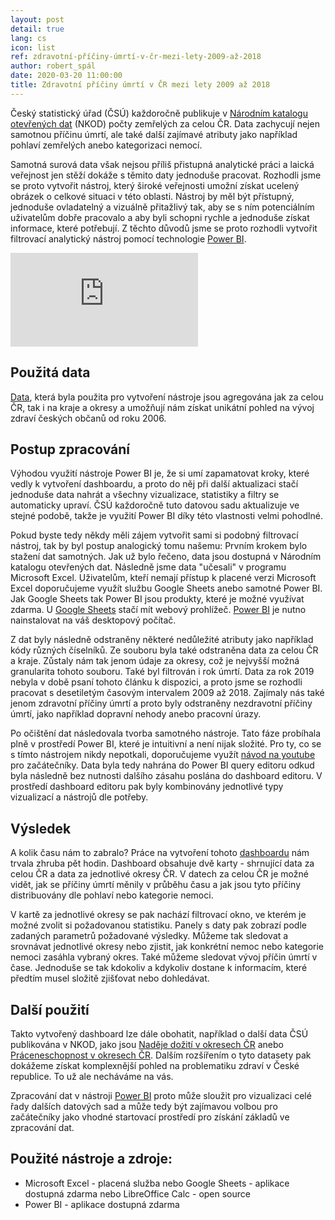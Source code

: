```yaml
---
layout: post
detail: true
lang: cs
icon: list
ref: zdravotní-příčiny-úmrtí-v-čr-mezi-lety-2009-až-2018
author: robert_spál
date: 2020-03-20 11:00:00
title: Zdravotní příčiny úmrtí v ČR mezi lety 2009 až 2018
---
```


Český statistický úřad (ČSÚ) každoročně publikuje v [Národním katalogu otevřených dat][NKOD] (NKOD) počty zemřelých za celou ČR. Data zachycují nejen samotnou příčinu úmrtí, ale také další zajímavé atributy jako například pohlaví zemřelých anebo kategorizaci nemocí. 

Samotná surová data však nejsou příliš přistupná analytické práci a laická veřejnost jen stěží dokáže s těmito daty jednoduše pracovat. Rozhodli jsme se proto vytvořit nástroj, který široké veřejnosti umožní získat ucelený obrázek o celkové situaci v této oblasti. Nástroj by měl být přístupný, jednoduše ovladatelný a vizuálně přitažlivý tak, aby se s ním potenciálním uživatelům dobře pracovalo a aby byli schopni rychle a jednoduše získat informace, které potřebují. Z těchto důvodů jsme se proto rozhodli vytvořit filtrovací analytický nástroj pomocí technologie [Power BI][powerbi].
<!--more-->

<div class="embed-responsive embed-responsive-16by9">
    <iframe class="embed-responsive-item" src="https://app.powerbi.com/view?r=eyJrIjoiMzY2NTRjNjYtYzIyZC00OGFlLTgwMTgtNzY2ZGJiYzY2MjI3IiwidCI6ImI4MDRlNTE5LTFjYzYtNDk3ZC1hOTVmLWUwMDIwNGMwMzhlZSIsImMiOjh9" frameborder="0" allowFullScreen></iframe>
</div>

## Použitá data

[Data][data], která byla použita pro vytvoření nástroje jsou agregována jak za celou ČR, tak i na kraje a okresy a umožňují nám získat unikátní pohled na vývoj zdraví českých občanů od roku 2006. 

## Postup zpracování

Výhodou využití nástroje Power BI je, že si umí zapamatovat kroky, které vedly k vytvoření dashboardu, a proto do něj při další aktualizaci stačí jednoduše data nahrát a všechny vizualizace, statistiky a filtry se automaticky upraví. ČSÚ každoročně tuto datovou sadu aktualizuje ve stejné podobě, takže je využití Power BI díky této vlastnosti velmi pohodlné. 

Pokud byste tedy někdy měli zájem vytvořit sami si podobný filtrovací nástroj, tak by byl postup analogický tomu našemu: Prvním krokem bylo stažení dat samotných. Jak už bylo řečeno, data jsou dostupná v Národním katalogu otevřených dat. Následně jsme data "učesali" v programu Microsoft Excel. Uživatelům, kteří nemají přístup k placené verzi Microsoft Excel doporučujeme využít službu Google Sheets anebo samotné Power BI. Jak Google Sheets tak Power BI jsou produkty, které je možné využívat zdarma. U [Google Sheets][googlesheets] stačí mít webový prohlížeč. [Power BI][powerbi] je nutno nainstalovat na váš desktopový počítač.    

Z dat byly následně odstraněny některé nedůležité atributy jako například kódy různých číselníků. Ze souboru byla také odstraněna data za celou ČR a kraje. Zůstaly nám tak jenom údaje za okresy, což je nejvyšší možná granularita tohoto souboru. Také byl filtrován i rok úmrtí. Data za rok 2019 nebyla v době psaní tohoto článku k dispozici, a proto jsme se rozhodli pracovat s desetiletým  časovým intervalem 2009 až 2018. Zajímaly nás také jenom zdravotní příčiny úmrtí a proto byly odstraněny nezdravotní příčiny úmrtí, jako například dopravní nehody anebo pracovní úrazy. 

Po očištění dat následovala tvorba samotného nástroje. Tato fáze probíhala plně v prostředí Power BI, které je intuitivní a není nijak složité. Pro ty, co se s tímto nástrojem nikdy nepotkali, doporučujeme využít [návod na youtube][youtube] pro začátečníky. Data byla tedy nahrána do Power BI query editoru odkud byla následně bez nutnosti dalšího zásahu poslána do dashboard editoru. V prostředí dashboard editoru pak byly kombinovány jednotlivé typy vizualizací a nástrojů dle potřeby. 

## Výsledek
A kolik času nám to zabralo? Práce na vytvoření tohoto [dashboardu][dashboard] nám trvala zhruba pět hodin. Dashboard obsahuje dvě karty - shrnující data za celou ČR a data za jednotlivé okresy ČR. V datech za celou ČR je možné vidět, jak se příčiny úmrtí měnily v průběhu času a jak jsou tyto příčiny distribuovány dle pohlaví nebo kategorie nemoci. 

V kartě za jednotlivé okresy se pak nachází filtrovací okno, ve kterém je možné zvolit si požadovanou statistiku. Panely s daty pak zobrazí podle zadaných parametrů požadované výsledky. Můžeme tak sledovat a srovnávat jednotlivé okresy nebo zjistit, jak konkrétní nemoc nebo kategorie nemoci zasáhla vybraný okres. Také můžeme sledovat vývoj příčin úmrtí v čase. Jednoduše se tak kdokoliv a kdykoliv dostane k informacím, které předtím musel složitě zjišťovat nebo dohledávat. 

## Další použití
Takto vytvořený dashboard lze dále obohatit, například o další data ČSÚ publikována v NKOD, jako jsou [Naděje dožití v okresech ČR][data2] anebo [Práceneschopnost v okresech ČR][data3]. Dalším rozšířením o tyto datasety pak dokážeme získat komplexnější pohled na problematiku zdraví v České republice. To už ale necháváme na vás.

Zpracování dat v nástroji [Power BI][powerbi] proto může sloužit pro vizualizaci celé řady dalších datových sad a může tedy být zajímavou volbou pro začátečníky jako vhodné startovací prostředí pro získání základů ve zpracování dat.

## Použité nástroje a zdroje:

- Microsoft Excel - placená služba nebo Google Sheets - aplikace dostupná zdarma nebo LibreOffice Calc - open source
- Power BI - aplikace dostupná zdarma

[NKOD]: https://data.gov.cz/ "Národní katalog otevřených dat"
[powerbi]: https://powerbi.microsoft.com/en-us/ "Power BI"
[data]: https://data.gov.cz/datov%C3%A1-sada?iri=https%3A%2F%2Fdata.gov.cz%2Fzdroj%2Fdatov%C3%A9-sady%2Fhttp---vdb.czso.cz-pll-eweb-package_show-id-130143 "Datové sady"
[googlesheets]: https://www.google.com/sheets/about/ "Google Sheets"
[youtube]: https://www.youtube.com/watch?v=AGrl-H87pRU "Návod na Youtube"
[dashboard]: https://app.powerbi.com/view?r=eyJrIjoiMzY2NTRjNjYtYzIyZC00OGFlLTgwMTgtNzY2ZGJiYzY2MjI3IiwidCI6ImI4MDRlNTE5LTFjYzYtNDk3ZC1hOTVmLWUwMDIwNGMwMzhlZSIsImMiOjh9 "Dasbhboard Power Bi"
[data2]: https://data.gov.cz/datov%C3%A1-sada?iri=https%3A%2F%2Fdata.gov.cz%2Fzdroj%2Fdatov%C3%A9-sady%2Fhttp---vdb.czso.cz-pll-eweb-package_show-id-130140 "Data Naděje dožití v okresech ČR"
[data3]: https://data.gov.cz/datov%C3%A1-sada?iri=https%3A%2F%2Fdata.gov.cz%2Fzdroj%2Fdatov%C3%A9-sady%2Fhttp---vdb.czso.cz-pll-eweb-package_show-id-260017 "Data Práceneschopnost"
